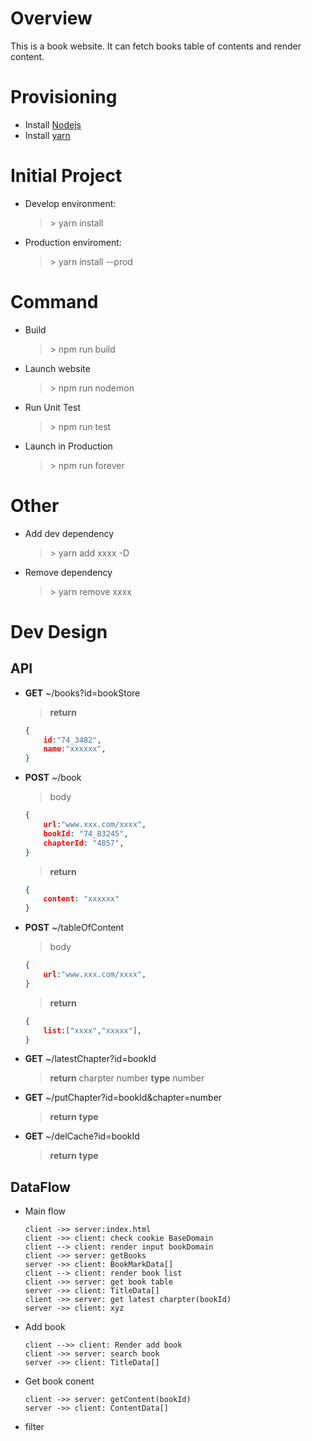 # Overview 
This is a book website. It can fetch books table of contents and render content.
# Provisioning
* Install [Nodejs](https://nodejs.org/en/)
* Install [yarn](https://yarnpkg.com/en/)
# Initial Project
* Develop environment: 
    > \> yarn install
* Production enviroment:
    > \> yarn install --prod
# Command
* Build 
    > \> npm run build
* Launch website
    > \> npm run nodemon
* Run Unit Test
    > \> npm run test
* Launch in Production
    > \> npm run forever
# Other
* Add dev dependency
    > \> yarn add xxxx -D
* Remove dependency
    > \> yarn remove xxxx

# Dev Design
## API
- **GET** ~/books?id=bookStore
    > **return**
    ```json
    {
        id:"74_3482",
        name:"xxxxxx",
    }
    ```
- **POST** ~/book
    > body
    ```json
    {
        url:"www.xxx.com/xxxx",
        bookId: "74_83245",
        chapterId: "4857",
    }
    ```
    > **return**
    ```json
    {
        content: "xxxxxx"
    }
    ```
- **POST** ~/tableOfContent
    > body
    ```json
    {
        url:"www.xxx.com/xxxx",
    }
    ```
    > **return**
    ```json
    {
        list:["xxxx","xxxxx"],
    }
    ```
- **GET** ~/latestChapter?id=bookId
    > **return** charpter number
    > **type** number
- **GET** ~/putChapter?id=bookId&chapter=number
    > **return** 
    > **type**
- **GET** ~/delCache?id=bookId
    > **return** 
    > **type**

## DataFlow
* Main flow

    ```sequence
    client ->> server:index.html
    client ->> client: check cookie BaseDomain
    client --> client: render input bookDomain
    client ->> server: getBooks
    server ->> client: BookMarkData[]
    client --> client: render book list
    client ->> server: get book table
    server ->> client: TitleData[]
    client ->> server: get latest charpter(bookId)
    server ->> client: xyz
    ```
* Add book
    ```sequence
    client -->> client: Render add book
    client ->> server: search book
    server ->> client: TitleData[]
    ```
* Get book conent
    ```sequence
    client ->> server: getContent(bookId)
    server ->> client: ContentData[]
    ```
* filter